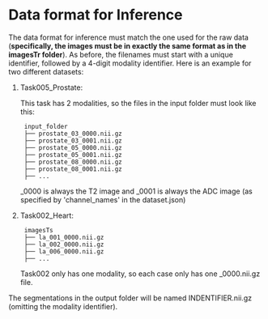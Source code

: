 # Data format for Inference 

The data format for inference must match the one used for the raw data (**specifically, the images must be in exactly 
the same format as in the imagesTr folder**). As before, the filenames must start with a
unique identifier, followed by a 4-digit modality identifier. Here is an example for two different datasets:

1) Task005_Prostate:

    This task has 2 modalities, so the files in the input folder must look like this:

        input_folder
        ├── prostate_03_0000.nii.gz
        ├── prostate_03_0001.nii.gz
        ├── prostate_05_0000.nii.gz
        ├── prostate_05_0001.nii.gz
        ├── prostate_08_0000.nii.gz
        ├── prostate_08_0001.nii.gz
        ├── ...

    _0000 is always the T2 image and _0001 is always the ADC image (as specified by 'channel_names' in the dataset.json)

2) Task002_Heart:

        imagesTs
        ├── la_001_0000.nii.gz
        ├── la_002_0000.nii.gz
        ├── la_006_0000.nii.gz
        ├── ...
    
    Task002 only has one modality, so each case only has one _0000.nii.gz file.
  

The segmentations in the output folder will be named INDENTIFIER.nii.gz (omitting the modality identifier).
   